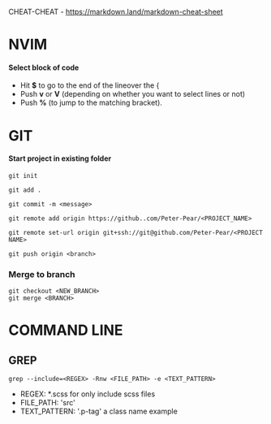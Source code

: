CHEAT-CHEAT - https://markdown.land/markdown-cheat-sheet


# NVIM

#### Select block of code
  - Hit **$** to go to the end of the lineover the {
  - Push **v** or **V** (depending on whether you want to select lines or not)
  - Push **%** (to jump to the matching bracket).


# GIT

#### Start project in existing folder

```
git init
```

```
git add .
```

```
git commit -m <message>
```

```
git remote add origin https://github..com/Peter-Pear/<PROJECT_NAME>
```

```
git remote set-url origin git+ssh://git@github.com/Peter-Pear/<PROJECT NAME>
```

```
git push origin <branch>
```

### Merge to branch

```
git checkout <NEW_BRANCH>
git merge <BRANCH>
```


# COMMAND LINE


## GREP
```
grep --include=<REGEX> -Rnw <FILE_PATH> -e <TEXT_PATTERN>

```
  - REGEX: \*.scss for only include scss files
  - FILE_PATH:  'src'
  - TEXT_PATTERN: '.p-tag' a class name example
